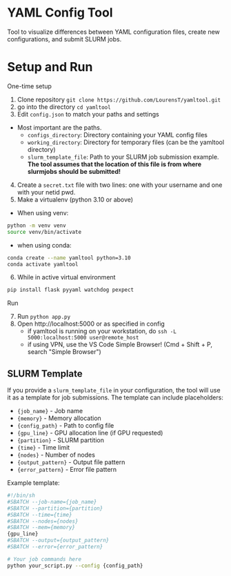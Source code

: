 # YAML Config Tool

Tool to visualize differences between YAML configuration files, create new configurations, and submit SLURM jobs.

# Setup and Run

One-time setup
1. Clone repository `git clone https://github.com/LourensT/yamltool.git`
2. go into the directory `cd yamltool`
3. Edit `config.json` to match your paths and settings
  * Most important are the paths. 
    * `configs_directory`: Directory containing your YAML config files
    * `working_directory`: Directory for temporary files (can be the yamltool directory)
    * `slurm_template_file`: Path to your SLURM job submission example. **The tool assumes that the location of this file is from where slurmjobs should be submitted!**
4. Create a `secret.txt` file with two lines: one with your username and one with your netid pwd. 
5. Make a virtualenv (python 3.10 or above)
  * When using venv: 
  ```bash
  python -m venv venv
  source venv/bin/activate
  ```
  * when using conda: 
  ```bash
  conda create --name yamltool python=3.10
  conda activate yamltool
  ```
6. While in active virtual environment
```bash
pip install flask pyyaml watchdog pexpect
```
Run

7. Run `python app.py`
8. Open http://localhost:5000 or as specified in config
      - if yamltool is running on your workstation, do `ssh -L 5000:localhost:5000 user@remote_host` 
      - if using VPN, use the VS Code Simple Browser! (Cmd + Shift + P, search "Simple Browser")


## SLURM Template

If you provide a `slurm_template_file` in your configuration, the tool will use it as a template for job submissions. The template can include placeholders:

- `{job_name}` - Job name
- `{memory}` - Memory allocation
- `{config_path}` - Path to config file
- `{gpu_line}` - GPU allocation line (if GPU requested)
- `{partition}` - SLURM partition
- `{time}` - Time limit
- `{nodes}` - Number of nodes
- `{output_pattern}` - Output file pattern
- `{error_pattern}` - Error file pattern

Example template:
```bash
#!/bin/sh
#SBATCH --job-name={job_name}
#SBATCH --partition={partition}
#SBATCH --time={time}
#SBATCH --nodes={nodes}
#SBATCH --mem={memory}
{gpu_line}
#SBATCH --output={output_pattern}
#SBATCH --error={error_pattern}

# Your job commands here
python your_script.py --config {config_path}
```
